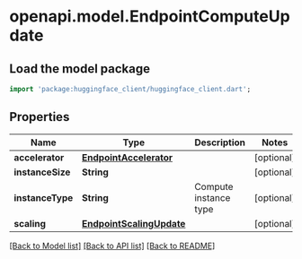 # openapi.model.EndpointComputeUpdate

## Load the model package
```dart
import 'package:huggingface_client/huggingface_client.dart';
```

## Properties
Name | Type | Description | Notes
------------ | ------------- | ------------- | -------------
**accelerator** | [**EndpointAccelerator**](EndpointAccelerator.md) |  | [optional] 
**instanceSize** | **String** |  | [optional] 
**instanceType** | **String** | Compute instance type | [optional] 
**scaling** | [**EndpointScalingUpdate**](EndpointScalingUpdate.md) |  | [optional] 

[[Back to Model list]](../README.md#documentation-for-models) [[Back to API list]](../README.md#documentation-for-api-endpoints) [[Back to README]](../README.md)


